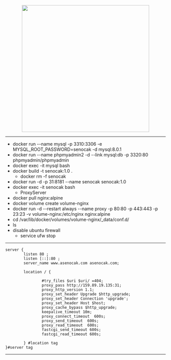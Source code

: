 <p align="center"><img src="https://laravel.com/img/logotype.min.svg" width="400"></p>
<hr>

- docker run --name mysql -p 3310:3306 -e MYSQL_ROOT_PASSWORD=senocak -d mysql:8.0.1
- docker run --name phpmyadmin2 -d --link mysql:db -p 3320:80 phpmyadmin/phpmyadmin
- docker exec -it mysql bash
- docker build -t senocak:1.0 .
	- docker rm -f senocak
- docker run -d -p 31:8181 --name senocak senocak:1.0
- docker exec -it senocak bash
	- ProxyServer
- docker pull nginx:alpine
- docker volume create volume-nginx
- docker run -d --restart always --name proxy -p 80:80 -p 443:443 -p 23:23 -v volume-nginx:/etc/nginx nginx:alpine
- cd /var/lib/docker/volumes/volume-nginx/_data/conf.d/
- ls
- disable ubuntu firewall
    - service ufw stop
<hr>

    server {
            listen 80 ;
            listen [::]:80 ;
            server_name www.asenocak.com asenocak.com;
    
            location / {
    
                    #try_files $uri $uri/ =404;
                    proxy_pass http://159.89.19.135:31;
                    proxy_http_version 1.1;
                    proxy_set_header Upgrade $http_upgrade;
                    proxy_set_header Connection 'upgrade';
                    proxy_set_header Host $host;
                    proxy_cache_bypass $http_upgrade;
                    keepalive_timeout 10m;
                    proxy_connect_timeout  600s;
                    proxy_send_timeout  600s;
                    proxy_read_timeout  600s;
                    fastcgi_send_timeout 600s;
                    fastcgi_read_timeout 600s;
    
            } #location tag
    }#server tag

<hr>
